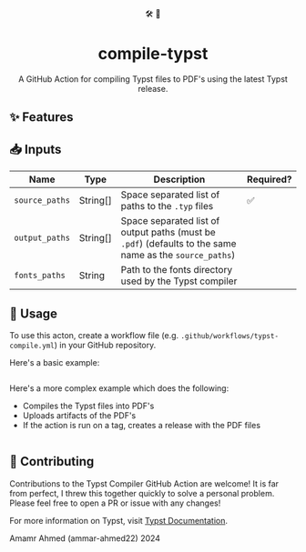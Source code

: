 <div align="center" >

  🛠️ :page_facing_up:

</div>

<h1 align="center">
  compile-typst
</h1>

<p align="center">
  A GitHub Action for compiling Typst files to PDF's using the latest Typst release.
</p>

## ✨ Features

## 📥 Inputs
| Name            | Type     | Description                                                                                              | Required? |
| --------------- | -------- | -------------------------------------------------------------------------------------------------------- | --------- |
| `source_paths`  | String[] | Space separated list of paths to the `.typ` files                                                        | ✅        |
| `output_paths`  | String[] | Space separated list of output paths (must be `.pdf`) (defaults to the same name as the `source_paths`)  |           |
| `fonts_paths`   | String   | Path to the fonts directory used by the Typst compiler                                                   |           |
## 🤸 Usage

To use this acton, create a workflow file (e.g. `.github/workflows/typst-compile.yml`) in your GitHub repository. 

Here's a basic example: 

```yaml

```

Here's a more complex example which does the following:
- Compiles the Typst files into PDF's
- Uploads artifacts of the PDF's
- If the action is run on a tag, creates a release with the PDF files

```yaml

```

## 🙌 Contributing
Contributions to the Typst Compiler GitHub Action are welcome! It is far from perfect, I threw  this together quickly to solve a personal problem. Please feel free to open a PR or issue with any changes!

For more information on Typst, visit [Typst Documentation](https://typst.app/docs/).

Amamr Ahmed (ammar-ahmed22) 2024